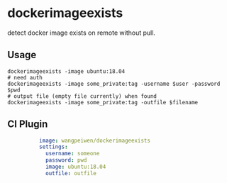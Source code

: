 # dockerimageexists
detect docker image exists on remote without pull.

## Usage

```shell
dockerimageexists -image ubuntu:18.04
# need auth
dockerimageexists -image some_private:tag -username $user -password $pwd
# output file (empty file currently) when found
dockerimageexists -image some_private:tag -outfile $filename
```

## CI Plugin

```yaml
          image: wangpeiwen/dockerimageexists
          settings:
            username: someone
            password: pwd
            image: ubuntu:18.04
            outfile: outfile
```

